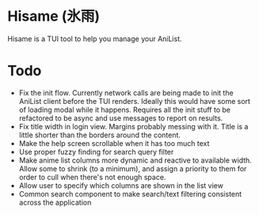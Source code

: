 # Hisame (氷雨)

Hisame is a TUI tool to help you manage your AniList.

# Todo

- Fix the init flow.  Currently network calls are being made to init the AniList client before the TUI renders.  Ideally this would have some sort of loading modal while it happens.  Requires all the init stuff to be refactored to be async and use messages to report on results.
- Fix title width in login view.  Margins probably messing with it.  Title is a little shorter than the borders around the content.
- Make the help screen scrollable when it has too much text
- Use proper fuzzy finding for search query filter
- Make anime list columns more dynamic and reactive to available width.  Allow some to shrink (to a minimum), and assign a priority to them for order to cull when there's not enough space.
- Allow user to specify which columns are shown in the list view
- Common search component to make search/text filtering consistent across the application
